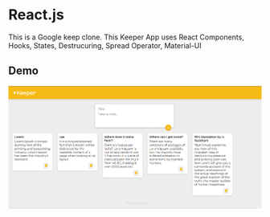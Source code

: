 # React.js

This is a Google keep clone. This Keeper App uses React Components, Hooks, States, Destrucuring, Spread Operator, Material-UI


## Demo

![Keeper](/keeper.png)
